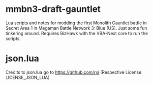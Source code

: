 # mmbn3-draft-gauntlet
Lua scripts and notes for modding the first Monolith Gauntlet battle in Secret Area 1 in Megaman Battle Network 3: Blue [US]. Just some fun tinkering around. Requires BizHawk with the VBA-Next core to run the scripts.


# json.lua
Credits to json.lua go to https://github.com/rxi (Respective License: LICENSE_JSON_LUA)
